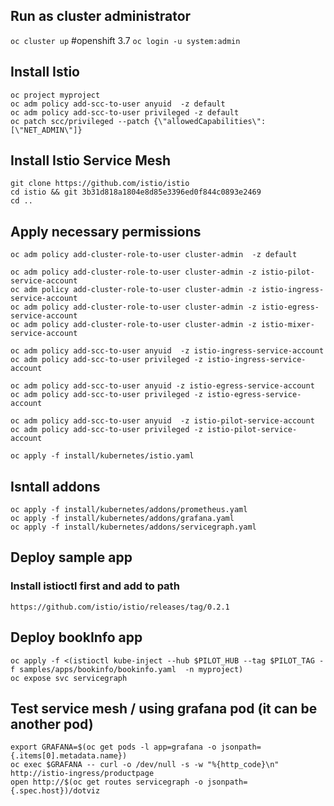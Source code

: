 
## Run as cluster administrator
`oc cluster up`  #openshift 3.7
`oc login -u system:admin`

## Install Istio
`oc project myproject`  
`oc adm policy add-scc-to-user anyuid  -z default`  
`oc adm policy add-scc-to-user privileged -z default`  
`oc patch scc/privileged --patch {\"allowedCapabilities\":[\"NET_ADMIN\"]}`  



## Install Istio Service Mesh
`git clone https://github.com/istio/istio`   
`cd istio && git 3b31d818a1804e8d85e3396ed0f844c0893e2469`      
`cd ..`    




## Apply necessary permissions 

`oc adm policy add-cluster-role-to-user cluster-admin  -z default`   

`oc adm policy add-cluster-role-to-user cluster-admin -z istio-pilot-service-account`    
`oc adm policy add-cluster-role-to-user cluster-admin -z istio-ingress-service-account`    
`oc adm policy add-cluster-role-to-user cluster-admin -z istio-egress-service-account`  
`oc adm policy add-cluster-role-to-user cluster-admin -z istio-mixer-service-account`


`oc adm policy add-scc-to-user anyuid  -z istio-ingress-service-account`  
`oc adm policy add-scc-to-user privileged -z istio-ingress-service-account`   

`oc adm policy add-scc-to-user anyuid -z istio-egress-service-account`    
`oc adm policy add-scc-to-user privileged -z istio-egress-service-account`   

`oc adm policy add-scc-to-user anyuid  -z istio-pilot-service-account`  
`oc adm policy add-scc-to-user privileged -z istio-pilot-service-account` 


`oc apply -f install/kubernetes/istio.yaml`  



## Isntall addons 
`oc apply -f install/kubernetes/addons/prometheus.yaml`  
`oc apply -f install/kubernetes/addons/grafana.yaml`  
`oc apply -f install/kubernetes/addons/servicegraph.yaml`  



## Deploy sample app
### Install istioctl first and add to path  
`https://github.com/istio/istio/releases/tag/0.2.1`  


## Deploy bookInfo app
`oc apply -f <(istioctl kube-inject --hub $PILOT_HUB --tag $PILOT_TAG -f samples/apps/bookinfo/bookinfo.yaml  -n myproject)`  
`oc expose svc servicegraph`  


## Test service mesh / using grafana pod (it can be another pod)   
`export GRAFANA=$(oc get pods -l app=grafana -o jsonpath={.items[0].metadata.name})`  
`oc exec $GRAFANA -- curl -o /dev/null -s -w "%{http_code}\n" http://istio-ingress/productpage`   
`open http://$(oc get routes servicegraph -o jsonpath={.spec.host})/dotviz` 
